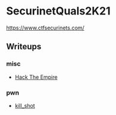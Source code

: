 # SecurinetQuals2K21

https://www.ctfsecurinets.com/

## Writeups

### misc

 - [Hack The Empire](./misc/HackTheEmpire)

### pwn

 - [kill_shot](./pwn/kill_shot)

